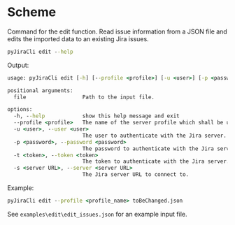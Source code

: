 # Scheme

Command for the edit function. Read issue information from a JSON file and edits the imported data to an existing Jira issues.

```cmd
pyJiraCli edit --help
```

Output:

```cmd
usage: pyJiraCli edit [-h] [--profile <profile>] [-u <user>] [-p <password>] [-t <token>] [-s <server URL>] file

positional arguments:
  file                  Path to the input file.

options:
  -h, --help            show this help message and exit
  --profile <profile>   The name of the server profile which shall be used for this process.
  -u <user>, --user <user>
                        The user to authenticate with the Jira server.
  -p <password>, --password <password>
                        The password to authenticate with the Jira server.
  -t <token>, --token <token>
                        The token to authenticate with the Jira server.
  -s <server URL>, --server <server URL>
                        The Jira server URL to connect to.
```

Example:

```cmd
pyJiraCli edit --profile <profile_name> toBeChanged.json
```

See `examples\edit\edit_issues.json` for an example input file.
